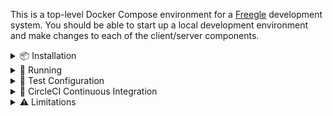 This is a top-level Docker Compose environment for a [Freegle](https://www.ilovefreegle.org) development system.  You should be able to start up a local development environment and make changes to each of the client/server components.

<details>
<summary>📦 Installation</summary>

## Installation

This top-level repository has a number of [git submodules](https://git-scm.com/book/en/v2/Git-Tools-Submodules) (see `.gitmodules` in project root).

To clone this repository and all submodules:

`git clone --recurse-submodules https://github.com/freegle/FreegleDocker`

If you cloned without the `--recurse-submodules` flag, you can initialize them with:

`git submodule update --init --recursive`

On Windows, using Docker Desktop works but is unusably slow.  So we won't document that.  Instead we use WSL2, with some jiggery-pokery to get round issues with file syncing and WSL2. Here are instructions on the assumption that you have a JetBrains IDE (e.g. PhpStorm):
1. Install a WSL2 distribution (Ubuntu recommended). If you already have a WSL installation, you may benefit from installing a dedicated freegle one `wsl --install --name freegle`
2. Clone this repository from JetBrains **and give it a WSL2 path** (e.g., `\\wsl$\Ubuntu\home\edward\FreegleDockerWSL`).
3. [Install docker](https://docs.docker.com/engine/install/ubuntu/#install-using-the-repository)
4. Use `wsl` to open a WSL2 terminal in the repository directory.
5. Start the docker service: `sudo service docker start`

This will clone the required Freegle repositories:
- `iznik-nuxt3` (User website aka FD - runs as both dev and prod containers)
- `iznik-nuxt3-modtools` (Moderator website aka ModTools)
- `iznik-server` (legacy PHP API)
- `iznik-server-go` (modern Go API)

Since these are git submodules, you can navigate into each subdirectory and work with them as independent git repositories - checking out different branches, making commits, etc.

### Windows

Add these to your hosts file:

```
127.0.0.1 freegle.localhost
127.0.0.1 freegle-dev.localhost
127.0.0.1 freegle-prod.localhost
127.0.0.1 modtools.localhost
127.0.0.1 phpmyadmin.localhost
127.0.0.1 mailhog.localhost
127.0.0.1 tusd.localhost
127.0.0.1 status.localhost
127.0.0.1 apiv1.localhost
127.0.0.1 apiv2.localhost
127.0.0.1 delivery.localhost
```

(not sure if this is necessary)  

### Linux

Feel free to write this.

## Configuration

The system can be customized through environment variables in a `.env` file. Copy `.env.example` to `.env` and modify as needed. The basic system will work without any configuration, but some features require API keys.

**Branch Selection (Optional):**
- `IZNIK_SERVER_BRANCH` - Branch for the PHP API server (default: master)
- `IZNIK_SERVER_GO_BRANCH` - Branch for the Go API server (default: master)  
- `IZNIK_NUXT3_BRANCH` - Branch for the user website (default: master)
- `IZNIK_NUXT3_MODTOOLS_BRANCH` - Branch for ModTools (default: master)

**External Service API Keys (Optional but Recommended):**

These keys enable full functionality and are used for both application features and PHPUnit testing:

- `GOOGLE_CLIENT_ID` - Google OAuth client ID for user authentication
- `GOOGLE_CLIENT_SECRET` - Google OAuth client secret for user authentication
- `GOOGLE_PUSH_KEY` - Google API key for push notifications
- `GOOGLE_VISION_KEY` - Google Vision API key for image analysis
- `GOOGLE_PERSPECTIVE_KEY` - Google Perspective API key for content moderation
- `GOOGLE_GEMINI_API_KEY` - Google Gemini API key for AI services
- `GOOGLE_PROJECT` - Google Cloud project ID
- `GOOGLE_APP_NAME` - Application name for Google services (usually "Freegle")
- `MAPBOX_KEY` - Mapbox API key for map tiles and routing
- `MAXMIND_ACCOUNT` - MaxMind account ID for GeoIP services
- `MAXMIND_KEY` - MaxMind license key for GeoIP services

**Example `.env` file:**
```bash
# Branch configuration (optional)
IZNIK_SERVER_BRANCH=better-phpunit
IZNIK_SERVER_GO_BRANCH=master
IZNIK_NUXT3_BRANCH=master
IZNIK_NUXT3_MODTOOLS_BRANCH=master

# API Keys (optional but recommended)
GOOGLE_CLIENT_ID=your_google_client_id_here.apps.googleusercontent.com
GOOGLE_CLIENT_SECRET=your_google_client_secret_here
GOOGLE_PUSH_KEY=your_google_push_key_here
GOOGLE_VISION_KEY=your_google_vision_api_key_here
GOOGLE_PERSPECTIVE_KEY=your_google_perspective_api_key_here
GOOGLE_GEMINI_API_KEY=your_google_gemini_api_key_here
GOOGLE_PROJECT=your_google_project_id_here
GOOGLE_APP_NAME=Freegle
MAPBOX_KEY=your_mapbox_api_key_here
MAXMIND_ACCOUNT=your_maxmind_account_here
MAXMIND_KEY=your_maxmind_key_here
```

**After Configuration Changes:**

If you modify branch settings or API keys, probably best to do a complete rebuild. 

```bash
docker-compose build --no-cache
```
</details>

<details>
<summary>🚀 Running</summary>

# Running

On Windows:
* Run `docker-compose up -d` from within the WSL2 environment to start the system.
* Run `./file-sync.sh` from within WSL2.  This monitors file changes (e.g. from your Windows IDE) and syncs them to the Docker containers.

`file-sync.sh` only monitors changes while it's running.  So if you do bulk changes (e.g. switching branches) while this isn't running, you may need to docker stop/prune/start to make sure they're picked up by the container.

# Monitoring

Monitor the startup progress at [Status Monitor](http://status.localhost:8081) to see when all services are ready.

The system builds in stages:

1. **Infrastructure** (databases, queues, reverse proxy) - ~2-3 minutes
2. **Development Tools** (PhpMyAdmin, MailHog) - ~1 minute
3. **Freegle Components** (websites, APIs) - ~10-15 minutes

**Container Status Indicators:**
- 🟢 **Running** - Service is ready
- 🟡 **Starting...** - Service is building/starting up
- 🔴 **Offline** - Service has failed

## Troubleshooting

If the localhost domains above don't work, check that Windows hasn't blocked access: `curl -I freegle.localhost` should give a 200 response.

If this is the case, you can open a proxy port: `sudo netsh interface portproxy add v4tov4 listenport=80 listenaddress=0.0.0.0 connectport=80 connectaddress=<wsl IP address>` (see [SO post](https://stackoverflow.com/questions/70566305/unable-to-connect-to-local-server-on-wsl2-from-windows-host) for more info)

## Rebuild from Scratch

If you need to wipe everything and rebuild:

```bash
docker compose down
docker system prune -a  # Warning: removes all unused Docker data
docker compose up -d
```

## Individual Container Management

All containers use consistent `freegle-*` naming:

```bash
# View logs
docker logs freegle-freegle-dev    # Development Freegle site
docker logs freegle-freegle-prod   # Production Freegle site
docker logs freegle-modtools       # ModTools site
docker logs freegle-apiv1          # PHP API
docker logs freegle-apiv2          # Go API
docker logs freegle-status         # Status monitor
docker logs freegle-delivery       # Image delivery service
docker logs freegle-playwright     # Test runner

# Execute commands in containers  
docker exec -it freegle-freegle-dev bash
docker exec -it freegle-percona mysql -u root -piznik

# Restart specific services
docker restart freegle-modtools
docker restart freegle-status
```

# Using the System

Once all services show as **Running** in the status monitor, you can access:

## Status & Monitoring
* **[Status Monitor](http://localhost:8081)** - Real-time service health with CPU monitoring, visit buttons, and container management
  - **Restart Button** - Available for all containers to quickly restart services
  - **Rebuild Button** - Available for containers with build context (freegle, modtools, apiv1, apiv2, status) to rebuild and restart
  - **Playwright Test Runner** - Run end-to-end tests with real-time progress tracking and HTML reports
  
  > ⚠️ **Development Tool Notice**: The status monitor and test runner functionality was created by [Claude Code](https://claude.ai/code) and is intended for development use only. It is not production-quality code and should not be used in production environments.

## Main Applications
* **[Freegle Dev](https://freegle-dev.localhost)** - User site development version (Login: `test@test.com` / `freegle`)
* **[Freegle Prod](https://freegle-prod.localhost)** - User site production build (Login: `test@test.com` / `freegle`) 
* **[ModTools](https://modtools.localhost)** - Moderator site (Login: `testmod@test.com` / `freegle`)

**Note:** It's normal for Freegle Dev and ModTools pages to reload a few times on first view - 
this is expected Nuxt.js development mode behavior. The Freegle Prod container runs a production 
build for testing production-like behavior. Also, `nuxt dev` uses HTTP/1.1 which 
serializes asset loading, making it slower than the live system which uses HTTP/2.  
This means the page load can be quite slow until the browser has cached the code.  
You can see this via 'Pending' calls in the Network tab.

## Development Tools
* **[PhpMyAdmin](https://phpmyadmin.localhost)** - Database management (Login: `root` / `iznik`)
* **[MailHog](https://mailhog.localhost)** - Email testing interface
* **[TusD](https://tusd.localhost)** - Image upload service
* **[Image Delivery](https://delivery.localhost)** - Image processing service (weserv/images)
* **[Traefik Dashboard](http://localhost:8080)** - Reverse proxy dashboard

## API Endpoints
* **[API v1](https://apiv1.localhost)** - Legacy PHP API
* **[API v2](https://apiv2.localhost:8192)** - Modern Go API

</details>

<details>
<summary>🧪 Test Configuration</summary>

# Test Configuration

The system contains one test group, FreeglePlayground, centered around Edinburgh.  
The only recognised postcode is EH3 6SS.

</details>

<details>
<summary>🔄 CircleCI Continuous Integration</summary>

# CircleCI Continuous Integration

This repository includes CircleCI configuration that automatically monitors submodules and runs integration tests when changes are detected.

## Automated Submodule Testing

The system automatically:
- **Monitors submodules** every 6 hours for updates
- **Updates submodules** to latest commits on their default branches
- **Runs full integration tests** using the complete Docker Compose stack
- **Commits successful updates** back to the repository
- **Responds to webhooks** from submodule repositories for immediate testing

## Workflows

### Scheduled Check: `scheduled-submodule-check`
- **Schedule**: Every 6 hours (`0 */6 * * *`)
- **Branch**: Only runs on `master`
- **Process**:
  1. Updates all submodules to latest commits
  2. Starts complete Docker Compose environment (if changes detected)
  3. Waits for all services to be ready
  4. Runs Playwright end-to-end tests via status container
  5. Collects test artifacts and logs
  6. Commits updates if tests pass

### Webhook Trigger: `webhook-triggered`
- **Purpose**: Immediate testing when submodule repositories push changes
- **Trigger**: API calls from submodule repository webhooks
- **Behavior**: Forces testing regardless of detected changes

### Manual/Push: `build-and-test`
- **Trigger**: Push to `master` branch or manual pipeline trigger
- **Purpose**: On-demand testing and validation

## Webhook Integration

The following submodules are pre-configured with GitHub Actions workflows that automatically trigger CircleCI builds in this repository when changes are pushed:

- **iznik-nuxt3** - User website repository
- **iznik-nuxt3-modtools** - ModTools repository  
- **iznik-server** - Legacy PHP API repository
- **iznik-server-go** - Modern Go API repository

Each submodule contains `.github/workflows/trigger-parent-ci.yml` that triggers the FreegleDocker CircleCI pipeline on push to master/main branches.

### Setup Required

To activate webhook integration, add a `CIRCLECI_TOKEN` secret to each submodule repository:

1. **Get CircleCI API Token** from CircleCI → Personal API Tokens
2. **Add secret** to each submodule: Settings → Secrets and Variables → Actions
3. **Secret name**: `CIRCLECI_TOKEN`
4. **Secret value**: Your CircleCI API token

Once configured, any push to master/main in the submodules will automatically trigger integration testing in this repository.

## Manual Testing

Trigger tests manually via CircleCI dashboard or API:

```bash
# Via CircleCI API
curl -X POST \
  -H "Circle-Token: YOUR_CIRCLECI_TOKEN" \
  -H "Content-Type: application/json" \
  -d '{"branch": "master"}' \
  https://circleci.com/api/v2/project/github/Freegle/FreegleDocker/pipeline
```

## Monitoring

- **Build Artifacts**: Docker logs, test reports, and debugging info automatically collected
- **Timeout Protection**: Builds timeout after appropriate intervals to prevent resource waste
- **Resource Cleanup**: Docker resources are always cleaned up after completion
- **Smart Testing**: Only runs tests when submodule changes are detected

For detailed setup instructions, see [`.circleci/README.md`](.circleci/README.md).

</details>

<details>
<summary>⚠️ Limitations</summary>

# Limitations

* Email to Mailhog not yet verified and probably not yet working.
* This doesn't run most of the various background jobs, so it won't be sending out emails in the way the live system would.
* Code coverage reporting is disabled.  This has previously worked on CircleCI but we've not activated it since moving to Docker Compose.
* Go and PHP unit tests are not yet running from the status page.
* We're sharing the live tiles server - we've not added this to the Docker Compose setup yet.

</details>
